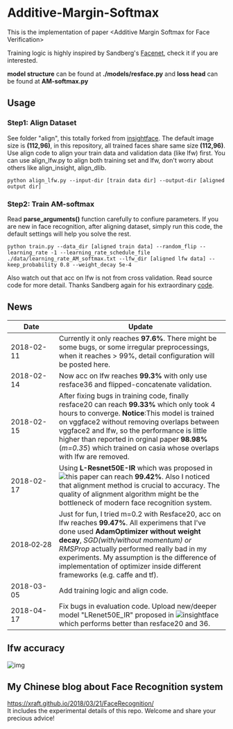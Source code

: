 # Additive-Margin-Softmax
This is the implementation of paper &lt;Additive Margin Softmax for Face Verification>

Training logic is highly inspired by Sandberg's [Facenet](https://github.com/davidsandberg/facenet), check it if you are interested.

**model structure** can be found at **./models/resface.py** 
and 
**loss head** can be found at **AM-softmax.py**

## Usage
### Step1: Align Dataset
See folder "align", this totally forked from [insightface](https://github.com/deepinsight/insightface/tree/master/src/align). The default image size is **(112,96)**, in this repository, all trained faces share same size **(112,96)**. Use align code to align your train data and validation data (like lfw) first. You can use align_lfw.py to align both training set and lfw, don't worry about others like align_insight, align_dlib.
```
python align_lfw.py --input-dir [train data dir] --output-dir [aligned output dir]
```


### Step2: Train AM-softmax
Read **parse_arguments()** function carefully to confiure parameters. If you are new in face recognition, after aligning dataset, simply run this code, the default settings will help you solve the rest.
```
python train.py --data_dir [aligned train data] --random_flip --learning_rate -1 --learning_rate_schedule_file ./data/learning_rate_AM_softmax.txt --lfw_dir [aligned lfw data] --keep_probability 0.8 --weight_decay 5e-4
```
Also watch out that acc on lfw is not from cross validation. Read source code for more detail. Thanks Sandberg again for his extraordinary [code](https://github.com/davidsandberg/facenet).

## News
| Date     | Update |
|----------|--------|
| 2018-02-11 | Currently it only reaches **97.6%**. There might be some bugs, or some irregular preprocessings, when it reaches > 99%, detail configuration will be posted here. |
| 2018-02-14 | Now acc on lfw reaches **99.3%** with only use resface36 and flipped-concatenate validation. |
| 2018-02-15 | After fixing bugs in training code, finally resface20 can reach **99.33%** which only took 4 hours to converge. **Notice**:This model is trained on vggface2 without removing overlaps between vggface2 and lfw, so the performance is little higher than reported in orginal paper **98.98%**(*m=0.35*) which trained on casia whose overlaps with lfw are removed.|
| 2018-02-17 | Using **L-Resnet50E-IR** which was proposed in ![this paper](https://arxiv.org/abs/1801.07698) can reach **99.42%**. Also I noticed that alignment method is crucial to accuracy. The quality of alignment algorithm might be the bottleneck of modern face recognition system.|
| 2018&#8209;02&#8209;28 | Just for fun, I tried m=0.2 with Resface20, acc on lfw reaches **99.47%**. All experimens that I've done used **AdamOptimizer without weight decay**, *SGD(with/without momentum) or RMSProp* actually performed really bad in my experiments. My assumption is the difference of implementation of optimizer inside different frameworks (e.g. caffe and tf). |
| 2018-03-05 | Add training logic and align code.|
| 2018-04-17 | Fix bugs in evaluation code. Upload new/deeper model "LRenet50E_IR" proposed in ![insightface](https://arxiv.org/abs/1801.07698) which performs better than resface20 and 36.|
## lfw accuracy
![img](./tfboard/lfw_acc.png)

## My Chinese blog about Face Recognition system
https://xraft.github.io/2018/03/21/FaceRecognition/  
It includes the experimental details of this repo. Welcome and share your precious advice!
